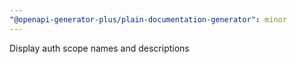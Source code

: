 ```yaml
---
"@openapi-generator-plus/plain-documentation-generator": minor
---
```


Display auth scope names and descriptions
